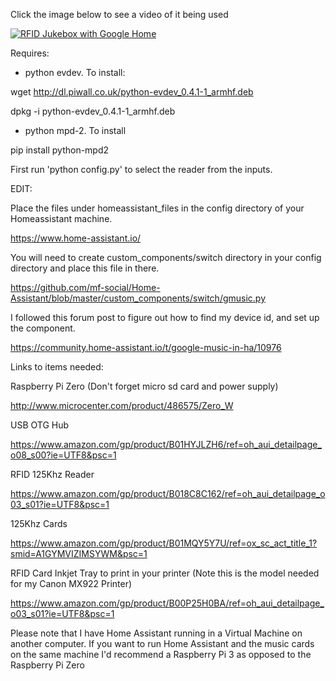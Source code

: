 Click the image below to see a video of it being used

[![RFID Jukebox with Google Home](https://img.youtube.com/vi/AvCseOQidSw/0.jpg)](https://www.youtube.com/watch?v=AvCseOQidSw)

Requires:
- python evdev. To install:

wget http://dl.piwall.co.uk/python-evdev_0.4.1-1_armhf.deb

dpkg -i python-evdev_0.4.1-1_armhf.deb

- python mpd-2. To install

pip install python-mpd2

First run 'python config.py' to select the reader from the inputs.




EDIT:


Place the files under homeassistant_files in the config directory of your Homeassistant machine.

https://www.home-assistant.io/

You will need to create custom_components/switch directory in your config directory and place this file in there.

https://github.com/mf-social/Home-Assistant/blob/master/custom_components/switch/gmusic.py


I followed this forum post to figure out how to find my device id, and set up the component.

https://community.home-assistant.io/t/google-music-in-ha/10976


Links to items needed:


Raspberry Pi Zero (Don't forget micro sd card and power supply)

http://www.microcenter.com/product/486575/Zero_W


USB OTG Hub

https://www.amazon.com/gp/product/B01HYJLZH6/ref=oh_aui_detailpage_o08_s00?ie=UTF8&psc=1


RFID 125Khz Reader

https://www.amazon.com/gp/product/B018C8C162/ref=oh_aui_detailpage_o03_s01?ie=UTF8&psc=1


125Khz Cards

https://www.amazon.com/gp/product/B01MQY5Y7U/ref=ox_sc_act_title_1?smid=A1GYMVIZIMSYWM&psc=1


RFID Card Inkjet Tray to print in your printer (Note this is the model needed for my Canon MX922 Printer)

https://www.amazon.com/gp/product/B00P25H0BA/ref=oh_aui_detailpage_o03_s01?ie=UTF8&psc=1


Please note that I have Home Assistant running in a Virtual Machine on another computer. If you want to run Home Assistant and the music cards on the same machine I'd recommend a Raspberry Pi 3 as opposed to the Raspberry Pi Zero
